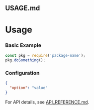 ## USAGE.md

# Usage

### Basic Example

```js
const pkg = require('package-name');
pkg.doSomething();
```

### Configuration

```json
{
  "option": "value"
}
```

For API details, see [API_REFERENCE.md](API_REFERENCE.md).
